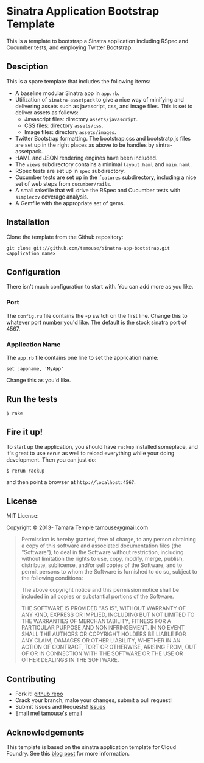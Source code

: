 # Sinatra Application Bootstrap Template

This is a template to bootstrap a Sinatra application including RSpec and Cucumber tests, and employing Twitter Bootstrap.

## Desciption

This is a spare template that includes the following items:

* A baseline modular Sinatra app in `app.rb`.
* Utilization of `sinatra-assetpack` to give a nice way of minifying and delivering assets such as javascript, css, and image files. This is set to deliver assets as follows:
    * Javascript files: directory `assets/javascript`.
	* CSS files: directory `assets/css`.
	* Image files: directory `assets/images`.
* Twitter Bootstrap formatting. The bootstrap.css and bootstratp.js files are set up in the right places as above to be handles by sintra-assetpack.
* HAML and JSON rendering engines have been included.
* The `views` subdirectory contains a minimal `layout.haml` and `main.haml`.
* RSpec tests are set up in `spec` subdirectory.
* Cucumber tests are set up in the `features` subdirectory, including a nice set of web steps from `cucumber/rails`.
* A small rakefile that will drive the RSpec and Cucumber tests with `simplecov` coverage analysis.
* A Gemfile with the appropriate set of gems.

## Installation

Clone the template from the Github repository:

    git clone git://github.com/tamouse/sinatra-app-bootstrap.git <application name>

## Configuration

There isn't much configuration to start with. You can add more as you like.

### Port

The `config.ru` file contains the -p switch on the first line. Change this to whatever port number you'd like. The default is the stock sinatra port of 4567.

### Application Name

The `app.rb` file contains one line to set the application name:

    set :appname, 'MyApp'

Change this as you'd like.

## Run the tests

    $ rake

## Fire it up!

To start up the application, you should have `rackup` installed someplace, and it's great to use `rerun` as well to reload everything while your doing development. Then you can just do:

    $ rerun rackup

and then point a browser at `http://localhost:4567`.

## License

MIT License:

Copyright &copy; 2013- Tamara Temple <tamouse@gmail.com>

> Permission is hereby granted, free of charge, to any person obtaining a copy of this software and associated documentation files (the "Software"), to deal in the Software without restriction, including without limitation the rights to use, copy, modify, merge, publish, distribute, sublicense, and/or sell copies of the Software, and to permit persons to whom the Software is furnished to do so, subject to the following conditions:
> 
> The above copyright notice and this permission notice shall be included in all copies or substantial portions of the Software.
> 
> THE SOFTWARE IS PROVIDED "AS IS", WITHOUT WARRANTY OF ANY KIND, EXPRESS OR IMPLIED, INCLUDING BUT NOT LIMITED TO THE WARRANTIES OF MERCHANTABILITY, FITNESS FOR A PARTICULAR PURPOSE AND NONINFRINGEMENT. IN NO EVENT SHALL THE AUTHORS OR COPYRIGHT HOLDERS BE LIABLE FOR ANY CLAIM, DAMAGES OR OTHER LIABILITY, WHETHER IN AN ACTION OF CONTRACT, TORT OR OTHERWISE, ARISING FROM, OUT OF OR IN CONNECTION WITH THE SOFTWARE OR THE USE OR OTHER DEALINGS IN THE SOFTWARE.


## Contributing

* Fork it! [github repo](https://github.com/tamouse/sinatra-app-bootstrap)
* Crack your branch, make your changes, submit a pull request!
* Submit Issues and Requests! [Issues](https://github.com/tamouse/sinatra-app-bootstrap/issues)
* Email me! [tamouse's email](mailto:tamouse@gmail.com)

## Acknowledgements

This template is based on the sinatra application template for Cloud Foundry.  See this [blog post](http://blog.codenursery.com/2011/11/rake-file-for-sinatra-app-on-cloud.html) for more information.
